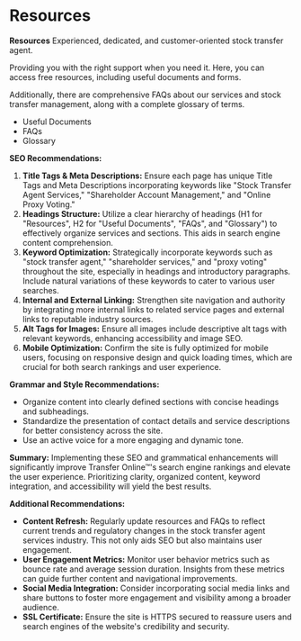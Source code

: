# Resources

**Resources**
Experienced, dedicated, and customer-oriented stock transfer agent.

Providing you with the right support when you need it. Here, you can access free resources, including useful documents and forms.

Additionally, there are comprehensive FAQs about our services and stock transfer management, along with a complete glossary of terms.

- Useful Documents
- FAQs
- Glossary



**SEO Recommendations:**
1. **Title Tags & Meta Descriptions:** Ensure each page has unique Title Tags and Meta Descriptions incorporating keywords like "Stock Transfer Agent Services," "Shareholder Account Management," and "Online Proxy Voting."
2. **Headings Structure:** Utilize a clear hierarchy of headings (H1 for "Resources", H2 for "Useful Documents", "FAQs", and "Glossary") to effectively organize services and sections. This aids in search engine content comprehension.
3. **Keyword Optimization:** Strategically incorporate keywords such as "stock transfer agent," "shareholder services," and "proxy voting" throughout the site, especially in headings and introductory paragraphs. Include natural variations of these keywords to cater to various user searches.
4. **Internal and External Linking:** Strengthen site navigation and authority by integrating more internal links to related service pages and external links to reputable industry sources.
5. **Alt Tags for Images:** Ensure all images include descriptive alt tags with relevant keywords, enhancing accessibility and image SEO.
6. **Mobile Optimization:** Confirm the site is fully optimized for mobile users, focusing on responsive design and quick loading times, which are crucial for both search rankings and user experience.

**Grammar and Style Recommendations:**
- Organize content into clearly defined sections with concise headings and subheadings.
- Standardize the presentation of contact details and service descriptions for better consistency across the site.
- Use an active voice for a more engaging and dynamic tone.

**Summary:**
Implementing these SEO and grammatical enhancements will significantly improve Transfer Online™'s search engine rankings and elevate the user experience. Prioritizing clarity, organized content, keyword integration, and accessibility will yield the best results.

**Additional Recommendations:**
- **Content Refresh:** Regularly update resources and FAQs to reflect current trends and regulatory changes in the stock transfer agent services industry. This not only aids SEO but also maintains user engagement.
- **User Engagement Metrics:** Monitor user behavior metrics such as bounce rate and average session duration. Insights from these metrics can guide further content and navigational improvements.
- **Social Media Integration:** Consider incorporating social media links and share buttons to foster more engagement and visibility among a broader audience.
- **SSL Certificate:** Ensure the site is HTTPS secured to reassure users and search engines of the website's credibility and security.

